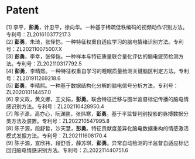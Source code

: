 ---
---

# Patent

[1] 李平，**彭勇**，计忠平，徐向华。一种基于稀疏低秩编码的视频动作识别方法。专利号：ZL201610377217.3  
[2] **彭勇**，朱琦，张怿恺。一种特征权重自适应学习的脑电情绪识别方法。专利号：ZL202110075007.X  
[3] **彭勇**，李幸，张怿恺。一种样本与特征质量联合量化评估的脑电疲劳检测方法。专利号：ZL202110317792.5  
[4] **彭勇**，李晴熙。一种特征权重自学习的睡眠质量检测关键脑区判定方法。专利号：ZL201911269218.6   
[5] **彭勇**，李晴熙。一种基于数据结构化分解的脑电信号分析方法。专利号：ZL202010114457.0   
[6]	李文政，黄文娜，王文娟，**彭勇**。联合特征迁移与图半监督标记传播的脑电情感识别方法。专利号：ZL202110428950.4   
[7] 陈子源，高亦心，阮渊鹏，张炜寒，**彭勇**。基于半监督判别投影的脉搏数据分类方法及装置。专利号：ZL202210547995.8   
[8]	陈子源，段舒哲，沙天慧，**彭勇**。特征贡献度差异化脑电数据重构的情感激活模式发掘方法。专利号：ZL202111608170.4   
[9]	陈子源，宣欣祎，段舒哲，薛苏琪，**彭勇**。异常自动检测的半监督自适应标记回归脑电情感识别方法。专利号：ZL202211440751.6
